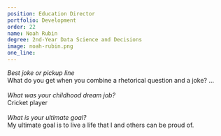 ```yaml
---
position: Education Director
portfolio: Development
order: 22
name: Noah Rubin
degree: 2nd-Year Data Science and Decisions
image: noah-rubin.png
one_line:
---
```

*Best joke or pickup line*
<br>
What do you get when you combine a rhetorical question and a joke? …
<br><br>
*What was your childhood dream job?*
<br>
Cricket player
<br><br>
*What is your ultimate goal?*
<br>
My ultimate goal is to live a life that I and others can be proud of.